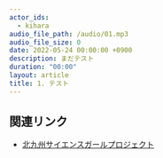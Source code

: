 ```yaml
---
actor_ids:
  - kihara
audio_file_path: /audio/01.mp3
audio_file_size: 0
date: 2022-05-24 00:00:00 +0900
description: まだテスト
duration: "00:00"
layout: article
title: 1. テスト
---
```


## 関連リンク

- [北九州サイエンスガールプロジェクト](https://www.kitakyusciencegirl.org)
